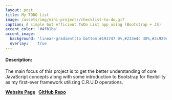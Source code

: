 ```yaml
---
layout: post
title: My TODO List
image: /assets/img/mini-projects/checklist-to-do.gif
caption: A simple but efficient ToDo List app using (Bootstrap + JS)
accent_color: '#4fb1ba'
accent_image:
  background: 'linear-gradient(to bottom,#193747 0%,#233e4c 30%,#3c929e 50%,#d5d5d4 70%,#cdccc8 100%)'
  overlay:    true
---
```


<body>
  <h4>Description:</h4>
  <p>The main focus of this project is to get the better understanding of core JavaScript concepts along with some introduction to Bootstrap for flexibility as my first-ever framework utilizing C.R.U.D operations.</p>
  <strong>
    <a href="https://hypertextassassin0273.github.io/Learn_JS">Website Page</a> &nbsp;
    <a href="https://github.com/HypertextAssassin0273/Learn_JS/tree/master/Code_With_Harry/small_projects">GitHub Repo</a>
  </strong>
  <br>
</body>
